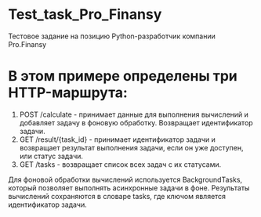# Test_task_Pro_Finansy
Тестовое задание на позицию Python-разработчик компании Pro.Finansy
# В этом примере определены три HTTP-маршрута:

1. POST /calculate - принимает данные для выполнения вычислений и добавляет задачу в фоновую обработку. Возвращает идентификатор задачи.
2. GET /result/{task_id} - принимает идентификатор задачи и возвращает результат выполнения задачи, если он уже доступен, или статус задачи.
3. GET /tasks - возвращает список всех задач с их статусами.

Для фоновой обработки вычислений используется BackgroundTasks, который позволяет выполнять асинхронные задачи в фоне. Результаты вычислений сохраняются в словаре tasks, где ключом является идентификатор задачи.
